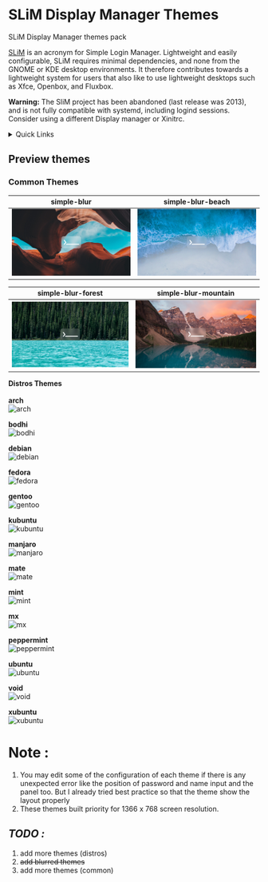 # SLiM Display Manager Themes
SLiM Display Manager themes pack

[SLiM](https://sourceforge.net/projects/slim.berlios/) is an acronym for Simple Login Manager. Lightweight and easily configurable, SLiM requires minimal dependencies, and none from the GNOME or KDE desktop environments. It therefore contributes towards a lightweight system for users that also like to use lightweight desktops such as Xfce, Openbox, and Fluxbox. 

**Warning:** The SliM project has been abandoned (last release was 2013), and is not fully compatible with systemd, including logind sessions. Consider using a different Display manager or Xinitrc.

<details>
    <summary>Quick Links</summary>
*     <a href="https://github.com/aufarijaal/slim-display-manager-themes#-common-themes-">Common Themes</a>

</details>

## Preview themes

### <a name="common-themes"> Common Themes </a>

**simple-blur** | simple-blur-beach |
---------|----------|
 ![simple-blur](https://github.com/aufarijaal/slim-display-manager-themes/blob/master/previews/simple-blur.png) | ![simple-blur-beach](https://github.com/aufarijaal/slim-display-manager-themes/blob/master/previews/simple-blur-beach.png) |

simple-blur-forest | simple-blur-mountain |
---------|----------|
 ![simple-blur-forest](https://github.com/aufarijaal/slim-display-manager-themes/blob/master/previews/simple-blur-forest.png) | ![simple-blur-mountain](https://github.com/aufarijaal/slim-display-manager-themes/blob/master/previews/simple-blur-mountain.png) |

**Distros Themes** <br> <br>
<a name="arch"> **arch** </a> <br>
![arch](https://github.com/aufarijaal/slim-themes/blob/master/previews/arch.png) <br>

**bodhi** <br>
![bodhi](https://github.com/aufarijaal/slim-themes/blob/master/previews/bodhi.png) <br>

**debian** <br>
![debian](https://github.com/aufarijaal/slim-themes/blob/master/previews/debian.png) <br>

**fedora** <br>
![fedora](https://github.com/aufarijaal/slim-themes/blob/master/previews/fedora.png) <br>

**gentoo** <br>
![gentoo](https://github.com/aufarijaal/slim-themes/blob/master/previews/gentoo.png) <br>

**kubuntu** <br>
![kubuntu](https://github.com/aufarijaal/slim-themes/blob/master/previews/kubuntu.png) <br>

**manjaro** <br>
![manjaro](https://github.com/aufarijaal/slim-themes/blob/master/previews/manjaro.png) <br>

**mate** <br>
![mate](https://github.com/aufarijaal/slim-themes/blob/master/previews/mate.png) <br>

**mint** <br>
![mint](https://github.com/aufarijaal/slim-themes/blob/master/previews/mint.png) <br>

**mx** <br>
![mx](https://github.com/aufarijaal/slim-themes/blob/master/previews/mx.png) <br>

**peppermint** <br>
![peppermint](https://github.com/aufarijaal/slim-themes/blob/master/previews/peppermint.png) <br>

**ubuntu** <br>
![ubuntu](https://github.com/aufarijaal/slim-themes/blob/master/previews/ubuntu.png) <br>

**void** <br>
![void](https://github.com/aufarijaal/slim-themes/blob/master/previews/void.png) <br>

**xubuntu** <br>
![xubuntu](https://github.com/aufarijaal/slim-themes/blob/master/previews/xubuntu.png) <br>

# **Note :**
1. You may edit some of the configuration of each theme if there is any unexpected error like the position of password and name input and the panel too. But I already tried best practice so that the theme show the layout properly
2. These themes built priority for 1366 x 768 screen resolution.


## **_TODO :_**
1. add more themes (distros)
2. ~~add blurred themes~~
3. add more themes (common)